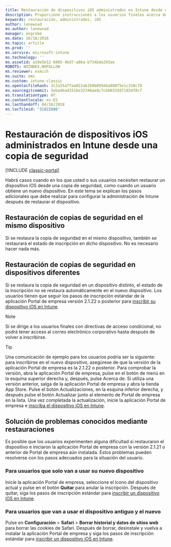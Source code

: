 ```yaml
---
title: Restauración de dispositivos iOS administrados en Intune desde una copia de seguridad
description: Proporcione instrucciones a los usuarios finales acerca de cómo volver a inscribir sus dispositivos después de restaurar desde una copia de seguridad.
keywords: restauración, administrados, iOS
author: lenewsad
ms.author: lanewsad
manager: angrobe
ms.date: 10/18/2016
ms.topic: article
ms.prod: ''
ms.service: microsoft-intune
ms.technology: ''
ms.assetid: a19e5612-8805-4bd7-a86a-b734bde293ae
ROBOTS: NOINDEX,NOFOLLOW
ms.reviewer: esmich
ms.suite: ems
ms.custom: intune-classic
ms.openlocfilehash: 2c2a35a7faa022ab2b9b095d4a08075e1c338c70
ms.sourcegitcommit: 5eba4bad151be32346aedc7cbb0333d71934f8cf
ms.translationtype: HT
ms.contentlocale: es-ES
ms.lasthandoff: 04/16/2018
ms.locfileid: "31022686"
---
```

# <a name="restore-intune-managed-ios-devices-from-backup"></a>Restauración de dispositivos iOS administrados en Intune desde una copia de seguridad

[!INCLUDE [classic-portal](../includes/classic-portal.md)]

Habrá casos cuando en los que usted o sus usuarios necesiten restaurar un dispositivo iOS desde una copia de seguridad, como cuando un usuario obtiene un nuevo dispositivo. En este tema se explican los pasos adicionales que debe realizar para configurar la administración de Intune después de restaurar el dispositivo.

## <a name="restoring-backups-onto-the-same-device"></a>Restauración de copias de seguridad en el mismo dispositivo

Si se restaura la copia de seguridad en el mismo dispositivo, también se restaurará el estado de inscripción en dicho dispositivo. No es necesario hacer nada más.

## <a name="restoring-backups-onto-different-devices"></a>Restauración de copias de seguridad en dispositivos diferentes

Si se restaura la copia de seguridad en un dispositivo distinto, el estado de la inscripción no se restaura automáticamente en el nuevo dispositivo. Los usuarios tienen que seguir los pasos de inscripción estándar de la aplicación Portal de empresa versión 2.1.22 o posterior para [inscribir su dispositivo iOS en Intune](/intune-user-help/enroll-your-device-in-intune-ios).

> [!NOTE]
> Si se dirige a los usuarios finales con directivas de acceso condicional, no podrá tener acceso al correo electrónico corporativo hasta después de volver a inscribirse.

> [!TIP]
> Una comunicación de ejemplo para los usuarios podría ser la siguiente: para inscribirse en el nuevo dispositivo, asegúrese de que la versión de la aplicación Portal de empresa es la 2.1.22 o posterior. Para comprobar la versión, abra la aplicación Portal de empresa, pulse en el botón de menú en la esquina superior derecha y, después, pulse Acerca de. Si utiliza una versión anterior, salga de la aplicación Portal de empresa y abra la tienda App Store. Pulse el botón Actualizaciones, en la esquina inferior derecha, y después pulse el botón Actualizar junto al elemento de Portal de empresa en la lista. Una vez completada la actualización, inicie la aplicación Portal de empresa e [inscriba el dispositivo iOS en Intune](/intune-user-help/enroll-your-device-in-intune-ios).

## <a name="resolving-known-issues-with-restores"></a>Solución de problemas conocidos mediante restauraciones

Es posible que los usuarios experimenten alguna dificultad si restauraron el dispositivo e iniciaron la aplicación Portal de empresa con la versión 2.1.21 o anterior de Portal de empresa aún instalada. Estos problemas pueden resolverse con los pasos adecuados para la situación del usuario.

### <a name="for-users-who-will-only-use-their-new-device"></a>Para usuarios que solo van a usar su nuevo dispositivo
Inicie la aplicación Portal de empresa, seleccione el icono del dispositivo actual y pulse en el botón __Quitar__ para anular la inscripción. Después de quitar, siga los pasos de inscripción estándar para [inscribir un dispositivo iOS en Intune](/intune-user-help/enroll-your-device-in-intune-ios).

### <a name="for-users-who-will-use-both-their-old-and-new-devices"></a>Para usuarios que van a usar el dispositivo antiguo y el nuevo
Pulse en __Configuración__ > __Safari__ > __Borrar historial y datos de sitios web__ para borrar las cookies de Safari. Después de borrar, desinstale y vuelva a instalar la aplicación Portal de empresa y siga los pasos de inscripción estándar para [inscribir un dispositivo iOS en Intune](/intune-user-help/enroll-your-device-in-intune-ios).

